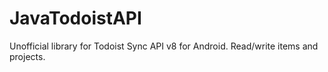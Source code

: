 # JavaTodoistAPI
Unofficial library for Todoist Sync API v8 for Android. Read/write items and projects.

